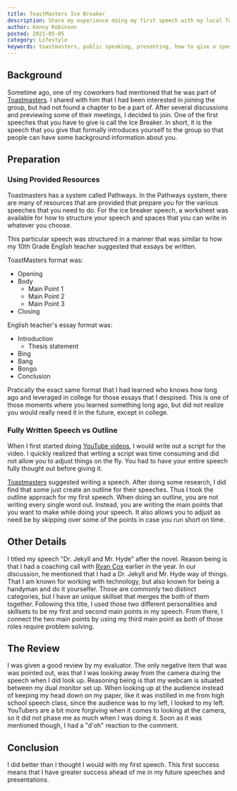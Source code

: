 ```yaml
---
title: ToastMasters Ice Breaker
description: Share my experience doing my first speech with my local ToastMasters group.
author: Kenny Robinson
posted: 2021-05-05
category: Lifestyle
keywords: toastmasters, public speaking, presenting, how to give a speech, ice breaker speech
---
```


## Background

Sometime ago, one of my coworkers had mentioned that he was part of 
<a href="https://toastmasters.org" target="_blank">Toastmasters</a>. 
I shared with him 
that I had been interested in joining the group, but had not found a chapter to be a part of. After 
several discussions and previewing some of their meetings, I decided to join. One of the 
first speeches that you have to give is call the Ice Breaker. In short, it is the speech that you 
give that formally introduces yourself to the group so that people can have some background 
information about you.

## Preparation

### Using Provided Resources

Toastmasters has a system called Pathways. In the Pathways system, there are many of resources that are
provided that prepare you for the various speeches that you need to do. For the ice breaker speech,
a worksheet was available for how to structure your speech and spaces that you can write in whatever
you choose.

This particular speech was structured in a manner that was similar to how my 10th Grade English teacher
suggested that essays be written.

ToastMasters format was:

* Opening
* Body
    * Main Point 1
    * Main Point 2
    * Main Point 3
* Closing

English teacher's essay format was:

* Introduction
    * Thesis statement
* Bing
* Bang
* Bongo
* Conclusion

Pratically the exact same format that I had learned who knows how long ago and leveraged in college for 
those essays that I despised. This is one of those moments where you learned something long ago,
but did not realize you would really need it in the future, except in college.

### Fully Written Speech vs Outline

When I first started doing
<a href="https://www.youtube.com/c/kennythealmostengineer" target="_blank">YouTube videos</a>,
I would write out a script for the video. I quickly realized that wrtiing a script was time consuming
and did not allow you to adjust things on the fly. You had to have your entire speech fully thought out
before giving it.

<a href="https://toastmasters.org" target="_blank">Toastmasters</a>
suggested writing a speech. After doing some research, I did find that some just create
an outline for their speeches. Thus I took the outline approach for my first speech. When doing an
outline, you are not writing every single word out. Instead, you are writing the main points that you
want to make while doing your speech. It also allows you to adjust as need be by skipping over
some of the points in case you run short on time.

## Other Details

I titled my speech "Dr. Jekyll and Mr. Hyde" after the novel. Reason being is that I had a coaching 
call with 
<a href="https://twitter.com/ryanleecox" target="_blank">Ryan Cox</a>
earlier in the year. In our discussion, he mentioned that I had a Dr. Jekyll 
and Mr. Hyde way of things. That I am known for working with technology, but also known 
for being a handyman and do it yourselfer. Those are commonly two distinct categories, but I have 
an unique skillset that merges the both of them together. Following this title, I used those 
two different personalities and skillsets to be my first and second main points in my speech. 
From there, I connect the two main points by using my third main point as both of those roles 
require problem solving.

## The Review

I was given a good review by my evaluator.
The only negative item that was was pointed out, was that I was looking away
from the camera during the speech when I did look up. Reasoning being is that my webcam is situated
between my dual monitor set up. When looking up at the audience instead of keeping my head down
on my paper, like it was instilled in me from high school speech class, since the audience was to my left,
I looked to my left. YouTubers are a bit more forgiving when it comes to looking at the camera, so it 
did not phase me as much when I was doing it. Soon as it was mentioned though, I had a "d'oh" 
reaction to the comment. 

## Conclusion

I did better than I thought I would with my first speech. This first success means that I have 
greater success ahead of me in my future speeches and presentations.
